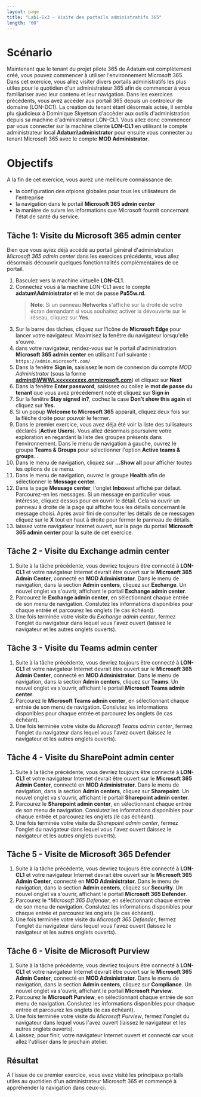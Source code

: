 ```yaml
---
layout: page
title: "Lab1-Ex3 - Visite des portails administratifs 365"
length: "00"
---
```

# Scénario
Maintenant que le tenant du projet pilote 365 de Adatum est complètement créé, vous pouvez commencer à utiliser l'environnement Microsoft 365. Dans cet exercice, vous allez visiter divers portails administratifs les plus utiles pour le quotidien d'un administrateur 365 afin de commencer à vous familiariser avec leur contenu et leur navigation.
Dans les exercices précédents, vous avez accéder aux portail 365 depuis un controleur de domaine (LON-DC1). La création du tenant étant désormais actée, il semble plu sjudicieux à Dominique Skyetson d'accèder aux outils d'administration depuis sa machine d'administrateur LON-CL1.
Vous allez donc commencer par vous connecter sur la machine cliente **LON-CL1** en utilisant le compte administrateur local **Adatum\administrator** pour ensuite vous connecter au tenant Microsoft 365 avec le compte **MOD Administrator**.

# Objectifs
A la fin de cet exercice, vous aurez une meilleure connaissance de:
- la configuration des otpions globales pour tous les utilisateurs de l'entreprise 
- la navigation dans le portail **Microsoft 365 admin center**
- la manière de suivre les informations que Microsoft fournit concernant l'état de santé du service.  

## Tâche 1: Visite du Microsoft 365 admin center
Bien que vous ayiez déjà accédé au portail général d'administration *Microsoft 365 admin center* dans les exercices précédents, vous allez désormais découvrir quelques fonctionnalités complémentaires de ce portail. 
1. Basculez vers la machine virtuelle **LON-CL1**.
1. Connectez vous à la machine LON-CL1 avec le compte **adatum\Administrator** et le mot de passe **Pa55w.rd**. 
    > **Note**: Si un panneau **Networks** s'affiche sur la droite de votre écran demandant si vous souhaitez activer la dévouverte sur le réseau, cliquez sur **Yes**.
1. Sur la barre des tâches, cliquez sur l'icône de **Microsoft Edge** pour lancer votre navigateur. Maximisez la fenêtre du navigateur lorsqu'elle s'ouvre.
1. dans votre navigateur, rendez-vous sur le portail d'administration **Microsoft 365 admin center** en utilisant l'url suivante :
```https://admin.microsoft.com/```
1. Dans la fenêtre **Sign in**, saisissez le nom de connexion du compte *MOD Administrator* (sous la forme **admin@WWWLxxxxxxxxxx.onmicrosoft.com**) et cliquez sur **Next**
1. Dans la fenêtre **Enter password**, saisissez ou collez le **mot de passe du tenant** que vous avez précédement noté et cliquez sur **Sign in**
1. Sur la fenêtre **Stay signed in?**, cochez la case **Don’t show this again** et cliquez sur **Yes.**
1. Si un popup **Welcome to Microsoft 365** apparaît, cliquez deux fois sur la flêche droite pour pouvoir le fermer.
1. Dans le premier exercice, vous avez déja été voir la liste des tuilisateurs déclarés (**Active Users**). Vous allez désormais poursuivre votre exploration en regardant la liste des groupes présents dans l'environnement. Dans le menu de navigation à gauche, ouvrez le groupe **Teams & Groups** pour sélectionner l'option **Active teams & groups**... 
1. Dans le menu de navigation, cliquez sur **...Show all** pour afficher toutes les options de ce menu. 
1. Dans le menu de navigation, ouvrez le groupe **Health** afin de sélectionner le **Message center**.
1. Dans la page **Message center**, l'onglet **Inbox**est affiché par défaut. Parcourez-en les messages. Si un message en particulier vous intéresse, cliquez dessus pour en ouvrir le détail. Cela va ouvrir un panneau à droite de la page qui affiche tous les détails concernant le message choisi. Après avoir fini de consulter les détails de ce messagen cliquez sur le **X** tout en haut à droite pour fermer le panneau de détails.
1. laissez votre navigateur Internet ouvert, sur la page du portail **Microsoft 365 admin center** pour la suite de cet exercice.

## Tâche 2 - Visite du Exchange admin center
1. Suite à la tâche précédente, vous devriez toujours être connecté à **LON-CL1** et votre navigateur Internet devrait être ouvert sur le **Microsoft 365 Admin Center**, connecté en **MOD Administrator**. Dans le menu de navigation, dans la section **Admin centers**, cliquez sur **Exchange**. Un nouvel onglet va s'ouvrir, affichant le portail **Exchange admin center**.
1. Parcourez le **Exchange admin center**, en sélectionnant chaque entrée de son menu de navigation. Conslutez les informations disponibles pour chaque entrée et parcourez les onglets (le cas échéant).
1. Une fois terminée votre visite du *Exchange admin center*, fermez l'onglet du navigateur dans lequel vous l'avez ouvert (laissez le navigateur et les autres onglets ouverts).

## Tâche 3 - Visite du Teams admin center
1. Suite à la tâche précédente, vous devriez toujours être connecté à **LON-CL1** et votre navigateur Internet devrait être ouvert sur le **Microsoft 365 Admin Center**, connecté en **MOD Administrator**. Dans le menu de navigation, dans la section **Admin centers**, cliquez sur **Teams**. Un nouvel onglet va s'ouvrir, affichant le portail **Microsoft Teams admin center**.
1. Parcourez le **Microsoft Teams admin center**, en sélectionnant chaque entrée de son menu de navigation. Conslutez les informations disponibles pour chaque entrée et parcourez les onglets (le cas échéant).
1. Une fois terminée votre visite du *Microsoft Teams admin center*, fermez l'onglet du navigateur dans lequel vous l'avez ouvert (laissez le navigateur et les autres onglets ouverts).

## Tâche 4 - Visite du SharePoint admin center
1. Suite à la tâche précédente, vous devriez toujours être connecté à **LON-CL1** et votre navigateur Internet devrait être ouvert sur le **Microsoft 365 Admin Center**, connecté en **MOD Administrator**. Dans le menu de navigation, dans la section **Admin centers**, cliquez sur **Sharepoint**. Un nouvel onglet va s'ouvrir, affichant le portail **Sharepoint admin center**.
1. Parcourez le **Sharepoint admin center**, en sélectionnant chaque entrée de son menu de navigation. Conslutez les informations disponibles pour chaque entrée et parcourez les onglets (le cas échéant).
1. Une fois terminée votre visite du *Sharepoint admin center*, fermez l'onglet du navigateur dans lequel vous l'avez ouvert (laissez le navigateur et les autres onglets ouverts).

## Tâche 5 - Visite de Microsoft 365 Defender
1. Suite à la tâche précédente, vous devriez toujours être connecté à **LON-CL1** et votre navigateur Internet devrait être ouvert sur le **Microsoft 365 Admin Center**, connecté en **MOD Administrator**. Dans le menu de navigation, dans la section **Admin centers**, cliquez sur **Security**. Un nouvel onglet va s'ouvrir, affichant le portail **Microsoft 365 Defender**.
1. Parcourez le **Microsoft 365 Defender*, en sélectionnant chaque entrée de son menu de navigation. Conslutez les informations disponibles pour chaque entrée et parcourez les onglets (le cas échéant).
1. Une fois terminée votre visite du *Microsoft 365 Defender*, fermez l'onglet du navigateur dans lequel vous l'avez ouvert (laissez le navigateur et les autres onglets ouverts).

## Tâche 6 - Visite de Microsoft Purview 
1. Suite à la tâche précédente, vous devriez toujours être connecté à **LON-CL1** et votre navigateur Internet devrait être ouvert sur le **Microsoft 365 Admin Center**, connecté en **MOD Administrator**. Dans le menu de navigation, dans la section **Admin centers**, cliquez sur **Compliance**. Un nouvel onglet va s'ouvrir, affichant le portail **Microsoft Purview**.
1. Parcourez le **Microsoft Purview**, en sélectionnant chaque entrée de son menu de navigation. Conslutez les informations disponibles pour chaque entrée et parcourez les onglets (le cas échéant).
1. Une fois terminée votre visite du *Microsoft Purview*, fermez l'onglet du navigateur dans lequel vous l'avez ouvert (laissez le navigateur et les autres onglets ouverts).
1. Laissez, pour finir, votre navigateur Internet ouvert et connecté car vous allez l'utiliser dans le prochain atelier.

## Résultat
A l'issue de ce premier exercice, vous avez visité les principaux portails utiles au quotidien d'un administrateur Microsoft 365 et commençé à appréhender la navigation dans ceux-ci.